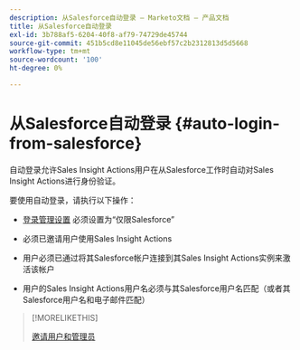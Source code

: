 ```yaml
---
description: 从Salesforce自动登录 — Marketo文档 — 产品文档
title: 从Salesforce自动登录
exl-id: 3b788af5-6204-40f8-af79-74729de45744
source-git-commit: 451b5cd8e11045de56ebf57c2b2312813d5d5668
workflow-type: tm+mt
source-wordcount: '100'
ht-degree: 0%

---
```


# 从Salesforce自动登录 {#auto-login-from-salesforce}

自动登录允许Sales Insight Actions用户在从Salesforce工作时自动对Sales Insight Actions进行身份验证。

要使用自动登录，请执行以下操作：

* [登录管理设置](/help/marketo/product-docs/marketo-sales-insight/actions/admin/login-management-settings.md) 必须设置为“仅限Salesforce”

* 必须已邀请用户使用Sales Insight Actions

* 用户必须已通过将其Salesforce帐户连接到其Sales Insight Actions实例来激活该帐户

* 用户的Sales Insight Actions用户名必须与其Salesforce用户名匹配（或者其Salesforce用户名和电子邮件匹配）

>[!MORELIKETHIS]
>
>[邀请用户和管理员](/help/marketo/product-docs/marketo-sales-insight/actions/admin/invite-users-and-admins.md)
